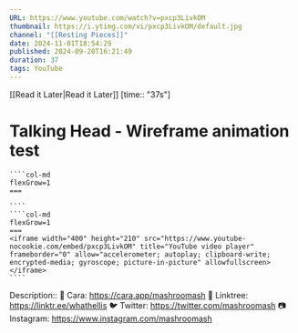 ```yaml
---
URL: https://www.youtube.com/watch?v=pxcp3LivkOM
thumbnail: https://i.ytimg.com/vi/pxcp3LivkOM/default.jpg
channel: "[[Resting Pieces]]"
date: 2024-11-01T18:54:29
published: 2024-09-20T16:21:49
duration: 37
tags: YouTube
---
```

[[Read it Later|Read it Later]] [time:: "37s"]
# Talking Head - Wireframe animation test
`````col
````col-md
flexGrow=1
===
 
````
````col-md
flexGrow=1
===
<iframe width="400" height="210" src="https://www.youtube-nocookie.com/embed/pxcp3LivkOM" title="YouTube video player" frameborder="0" allow="accelerometer; autoplay; clipboard-write; encrypted-media; gyroscope; picture-in-picture" allowfullscreen></iframe>
````
`````
Description:: 💖 Cara: https://cara.app/mashroomash
🌱 Linktree: https://linktr.ee/whathellis
🐦 Twitter: https://twitter.com/mashroomash
📷 Instagram: https://www.instagram.com/mashroomash
